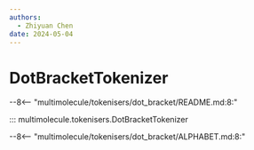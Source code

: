 ```yaml
---
authors:
  - Zhiyuan Chen
date: 2024-05-04
---
```


# DotBracketTokenizer

--8<-- "multimolecule/tokenisers/dot_bracket/README.md:8:"

::: multimolecule.tokenisers.DotBracketTokenizer

--8<-- "multimolecule/tokenisers/dot_bracket/ALPHABET.md:8:"
